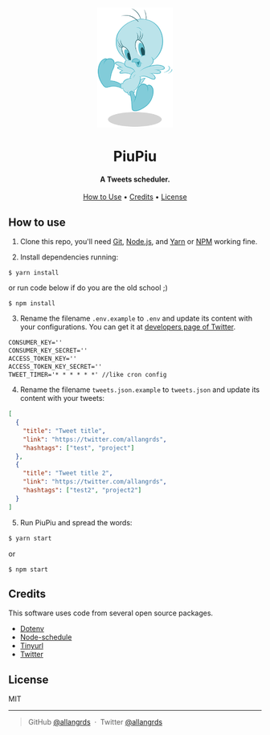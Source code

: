 <h1 align="center">
    <img src="https://raw.githubusercontent.com/allangrds/PiuPiu/master/piupiu.png"
    alt="PiuPiu" width="150" />
  <br/>
  <br/>
    PiuPiu
  <br>
</h1>

<h4 align="center">A Tweets scheduler.</h4>

<p align="center">
  <a href="#how-to-use">How to Use</a> •
  <a href="#credits">Credits</a> •
  <a href="#license">License</a>
</p>

## How to use

1. Clone this repo, you'll need [Git](https://git-scm.com), [Node.js](https://nodejs.org/en/download/), and [Yarn](https://yarnpkg.com/pt-BR/) or [NPM](https://www.npmjs.com/get-npm) working fine.

2. Install dependencies running:

```
$ yarn install
```

or run code below if do you are the old school ;)

```
$ npm install
```

3. Rename the filename `.env.example` to `.env` and update its content with your configurations. You can get it at [developers page of Twitter](https://developer.twitter.com).

```env
CONSUMER_KEY=''
CONSUMER_KEY_SECRET=''
ACCESS_TOKEN_KEY=''
ACCESS_TOKEN_KEY_SECRET=''
TWEET_TIMER='* * * * * *' //like cron config
```

4. Rename the filename `tweets.json.example` to `tweets.json` and update its content with your tweets:

```json
[
  {
    "title": "Tweet title",
    "link": "https://twitter.com/allangrds",
    "hashtags": ["test", "project"]
  },
  {
    "title": "Tweet title 2",
    "link": "https://twitter.com/allangrds",
    "hashtags": ["test2", "project2"]
  }
]
```

5. Run PiuPiu and spread the words:

```bash
$ yarn start
```

or

```
$ npm start
```

## Credits

This software uses code from several open source packages.

- [Dotenv](https://github.com/motdotla/dotenv)
- [Node-schedule](https://github.com/node-schedule/node-schedule)
- [Tinyurl](https://github.com/JeffResc/TinyURL-Node.js)
- [Twitter](https://www.npmjs.com/package/twitter)

## License

MIT

---

> GitHub [@allangrds](https://github.com/allangrds) &nbsp;&middot;&nbsp;
> Twitter [@allangrds](https://twitter.com/allangrds)
